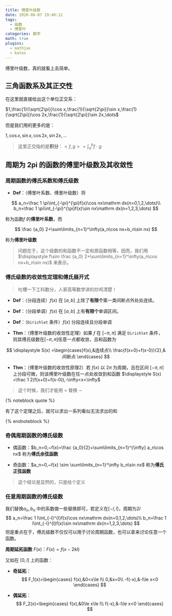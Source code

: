 ```yaml
---
title: 傅里叶级数
date: 2020-06-07 19:40:12
tags:
  - 级数
  - 傅里叶
categories: 数学
math: true
plugins:
  - mathjax
  - katex
---
```


傅里叶级数，真的就看上去简单。

<!-- more -->

## 三角函数系及其正交性

在这里就直接给出这个单位正交系：

$1,\frac{1}{\sqrt{2\pi}}\cos x,\frac{1}{\sqrt{2\pi}}\sin x,\frac{1}{\sqrt{2\pi}}\cos 2x,\frac{1}{\sqrt{2\pi}}\sin 2x,\dots$

但是我们用的更多的是：

$1,\cos x,\sin x,\cos 2x,\sin 2x,\dots$

> 这里正交指的是**积分**：$\displaystyle<f,g>=\int_a^b f\cdot g$

## 周期为 2pi 的函数的傅里叶级数及其收敛性

### 周期函数的傅氏系数和傅氏级数

- **Def**：（傅里叶系数、傅里叶级数）将

$$
a_n=\frac 1 \pi\int_{-\pi}^{\pi}f(x)\cos nx\mathrm dx(n=0,1,2,\dots)\\
b_n=\frac 1 \pi\int_{-\pi}^{\pi}f(x)\sin nx\mathrm dx(n=1,2,3,\dots)
$$

称为函数$f$ 的**傅里叶系数**，而

$$
\frac {a_0} 2+\sum\limits_{n=1}^\infty(a_n\cos nx+b_n\sin nx)
$$

称为**傅里叶级数**

> 问题在于，这个级数的和函数不一定和原函数相等，因而，我们用$\displaystyle f\sim \frac {a_0} 2+\sum\limits_{n=1}^\infty(a_n\cos nx+b_n\sin nx)$ 来表示。

### 傅氏级数的收敛性定理和傅氏展开式

> 吐槽一下工科数分，人家高等数学讲的炒鸡清楚！

- **Def**：（分段连续）$f(x)$ 在 $[a,b]$ 上除了**有限个**第一类间断点外处处连续。

- **Def**：（分段单调）$f(x)$ 在 $[a,b]$ 上有**有限个**单调区间。

- **Def**：（`Dirichlet` 条件）$f(x)$ 分段连续且分段单调

- **Thm**：（傅里叶级数的收敛性定理）如果 $f$ 在 $[-\pi,\pi]$ 满足 `Dirichlet` 条件，则其傅氏级数在$[-\pi,\pi]$任意一点都收敛，且和函数为

$$
\displaystyle S(x) =\begin{cases}f(x),&连续点\\
\frac{f(x+0)+f(x-0)}{2},&间断点
\end{cases}
$$

- **Thm**：（傅里叶级数的收敛性原理2）若 $f(x)$ 以 $2\pi$ 为周期，且在区间 $[-\pi,\pi]$ 上分段可微，则该傅里叶级数在任一点处收敛到和函数 $\displaystyle S(x) =\frac 1 2(f(x+0)+f(x-0)),-\infty<x<\infty$

> 这个时候，我们才能用 $=$ 替换 $\sim$

{% noteblock quote %}

有了这个定理之后，就可以求出一系列看似无法求出的和

{% endnoteblock %}

### 奇偶周期函数的傅氏级数

- 偶函数：$b_n=0,~f(x)=\frac {a_0}{2}+\sum\limits_{n=1}^{\infty} a_n\cos nx$ 称为**傅氏余弦函数**

- 奇函数：$a_n=0,~f(x) \sim \sum\limits_{n=1}^\infty b_n\sin nx$ 称为**傅氏正弦函数**

> 这个结论是显然的，只是给个定义

### 任意周期函数的傅氏级数

我们替换$a_n,b_n$ 中的系数做一些替换即可，若定义在$[-l,l]$，周期为$2l$
$$
a_n=\frac 1 l\int_{-l}^{l}f(x)\cos nx\mathrm dx(n=0,1,2,\dots)\\
b_n=\frac 1 l\int_{-l}^{l}f(x)\sin nx\mathrm dx(n=1,2,3,\dots)
$$
但是重点在于，傅氏级数不仅仅可以用于讨论周期函数，也可以拿来讨论任意一个函数。

**周期延拓函数** $F(x)$：$F(x)=f(x-2kl)$

又如在 $[0,l]$ 上的函数：

- **奇延拓**：
  $$
  F_1(x)=\begin{cases}
  f(x),&0<x\le l\\
  0,&x=0\\
  -f(-x),&-l\le x<0
  \end{cases}
  $$
  

- **偶延拓**：
  $$
  F_2(x)=\begin{cases}
  f(x),&0\le x\le l\\
  f(-x),&-l\le x<0
  \end{cases}
  $$
  